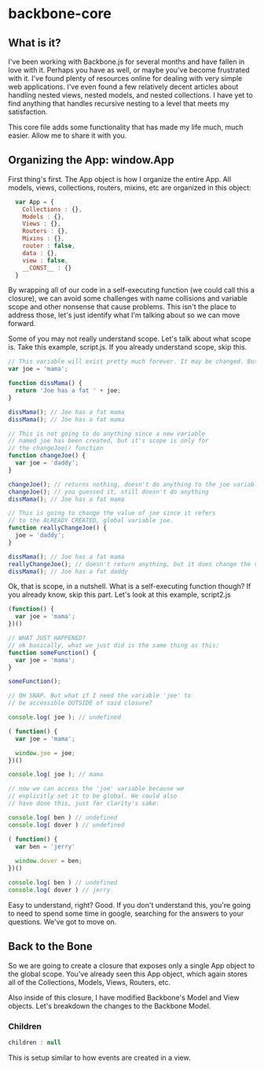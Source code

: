 backbone-core
=============

## What is it?

I've been working with Backbone.js for several months and have fallen in love with it. Perhaps you have as well, or maybe you've become frustrated with it. I've found plenty of resources online for dealing with very simple web applications. I've even found a few relatively decent articles about handling nested views, nested models, and nested collections. I have yet to find anything that handles recursive nesting to a level that meets my satisfaction.

This core file adds some functionality that has made my life much, much easier. Allow me to share it with you.

## Organizing the App: window.App

First thing's first. The App object is how I organize the entire App. All models, views, collections, routers, mixins, etc are organized in this object:

```javascript
  var App = { 
    Collections : {}, 
    Models : {}, 
    Views : {}, 
    Routers : {}, 
    Mixins : {}, 
    router : false, 
    data : {}, 
    view : false, 
    __CONST__ : {}
  }
```

By wrapping all of our code in a self-executing function (we could call this a closure), we can avoid some challenges with name collisions and variable scope and other nonsense that cause problems. This isn't the place to address those, let's just identify what I'm talking about so we can move forward.

Some of you may not really understand scope. Let's talk about what scope is. Take this example, script.js. If you already understand scope, skip this.

```javascript
// This variable will exist pretty much forever. It may be changed. But it can definitely be changed by anything that has access to it. (Think: scope)
var joe = 'mama';

function dissMama() {
  return 'Joe has a fat ' + joe;
}

dissMama(); // Joe has a fat mama
dissMama(); // Joe has a fat mama

// This is not going to do anything since a new variable 
// named joe has been created, but it's scope is only for 
// the changeJoe() function
function changeJoe() {
  var joe = 'daddy';
}

changeJoe(); // returns nothing, doesn't do anything to the joe variable that was already declared either
changeJoe(); // you guessed it, still doesn't do anything
dissMama(); // Joe has a fat mama

// This is going to change the value of joe since it refers 
// to the ALREADY CREATED, global variable joe.
function reallyChangeJoe() {
  joe = 'daddy';
}

dissMama(); // Joe has a fat mama
reallyChangeJoe(); // doesn't return anything, but it does change the value of joe
dissMama(); // Joe has a fat daddy

```

Ok, that is scope, in a nutshell. What is a self-executing function though? If you already know, skip this part. Let's look at this example, script2.js

```javascript
(function() {
  var joe = 'mama';
})()

// WHAT JUST HAPPENED?
// ok basically, what we just did is the same thing as this:
function someFunction() {
  var joe = 'mama';
}

someFunction();

// OH SNAP. But what if I need the variable 'joe' to 
// be accessible OUTSIDE of said closure?

console.log( joe ); // undefined

( function() {
  var joe = 'mama';

  window.joe = joe;
})()

console.log( joe ); // mama

// now we can access the 'joe' variable because we 
// explicitly set it to be global. We could also 
// have done this, just for clarity's sake:

console.log( ben ) // undefined
console.log( dover ) // undefined

( function() {
  var ben = 'jerry'
  
  window.dover = ben;
})()

console.log( ben ) // undefined
console.log( dover ) // jerry

```

Easy to understand, right? Good. If you don't understand this, you're going to need to spend some time in google, searching for the answers to your questions. We've got to move on.

## Back to the Bone

So we are going to create a closure that exposes only a single App object to the global scope. You've already seen this App object, which again stores all of the Collections, Models, Views, Routers, etc.

Also inside of this closure, I have modified Backbone's Model and View objects. Let's breakdown the changes to the Backbone Model.

### Children
```javascript
children : null
```

This is setup similar to how events are created in a view.
